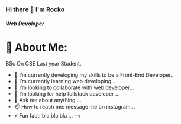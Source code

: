 ### Hi there 👋 I'm Rocko

##### Web Devoloper

# 💫 About Me:
BSc On CSE Last year Student.

- 🔭 I’m currently developing my skills to be a Front-End Developer...
- 🌱 I’m currently learning web developing...
- 👯 I’m looking to collaborate with web developer...
- 🤔 I’m looking for help fullstack developer ...
- 💬 Ask me about anything ...
- 📫 How to reach me: message me on instagram...
- ⚡ Fun fact: bla bla bla ...
-->
